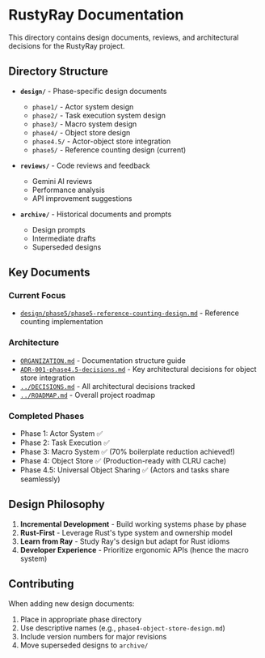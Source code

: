 # RustyRay Documentation

This directory contains design documents, reviews, and architectural decisions for the RustyRay project.

## Directory Structure

- **`design/`** - Phase-specific design documents
  - `phase1/` - Actor system design
  - `phase2/` - Task execution system design
  - `phase3/` - Macro system design
  - `phase4/` - Object store design
  - `phase4.5/` - Actor-object store integration
  - `phase5/` - Reference counting design (current)

- **`reviews/`** - Code reviews and feedback
  - Gemini AI reviews
  - Performance analysis
  - API improvement suggestions

- **`archive/`** - Historical documents and prompts
  - Design prompts
  - Intermediate drafts
  - Superseded designs

## Key Documents

### Current Focus
- [`design/phase5/phase5-reference-counting-design.md`](design/phase5/phase5-reference-counting-design.md) - Reference counting implementation

### Architecture
- [`ORGANIZATION.md`](ORGANIZATION.md) - Documentation structure guide
- [`ADR-001-phase4.5-decisions.md`](ADR-001-phase4.5-decisions.md) - Key architectural decisions for object store integration
- [`../DECISIONS.md`](../DECISIONS.md) - All architectural decisions tracked
- [`../ROADMAP.md`](../ROADMAP.md) - Overall project roadmap

### Completed Phases
- Phase 1: Actor System ✅
- Phase 2: Task Execution ✅
- Phase 3: Macro System ✅ (70% boilerplate reduction achieved!)
- Phase 4: Object Store ✅ (Production-ready with CLRU cache)
- Phase 4.5: Universal Object Sharing ✅ (Actors and tasks share seamlessly)

## Design Philosophy

1. **Incremental Development** - Build working systems phase by phase
2. **Rust-First** - Leverage Rust's type system and ownership model
3. **Learn from Ray** - Study Ray's design but adapt for Rust idioms
4. **Developer Experience** - Prioritize ergonomic APIs (hence the macro system)

## Contributing

When adding new design documents:
1. Place in appropriate phase directory
2. Use descriptive names (e.g., `phase4-object-store-design.md`)
3. Include version numbers for major revisions
4. Move superseded designs to `archive/`